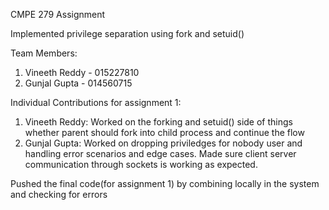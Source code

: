 CMPE 279 Assignment

Implemented privilege separation using fork and setuid()

Team Members:
1) Vineeth Reddy - 015227810
2) Gunjal Gupta - 014560715

Individual Contributions for assignment 1:

1) Vineeth Reddy: Worked on the forking and setuid() side of things whether parent should fork into child process and continue the flow
2) Gunjal Gupta: Worked on dropping priviledges for nobody user and handling error scenarios and edge cases. Made sure client server communication through sockets is working as expected.

Pushed the final code(for assignment 1) by combining locally in the system and checking for errors

